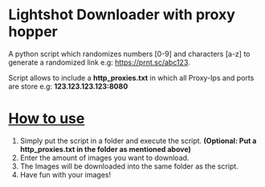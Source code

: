 # Lightshot Downloader with proxy hopper
A python script which randomizes numbers [0-9] and characters [a-z] to generate a randomized link e.g: https://prnt.sc/abc123.

Script allows to include a <b>http_proxies.txt</b> in which all Proxy-Ips and ports are store e.g: <b>123.123.123.123:8080</b>






<h1><u><b>How to use</b></u></h1>

1. Simply put the script in a folder and execute the script. <b>(Optional: Put a http_proxies.txt in the folder as mentioned above)</b>
2. Enter the amount of images you want to download.
3. The Images will be downloaded into the same folder as the script.
4. Have fun with your images!
